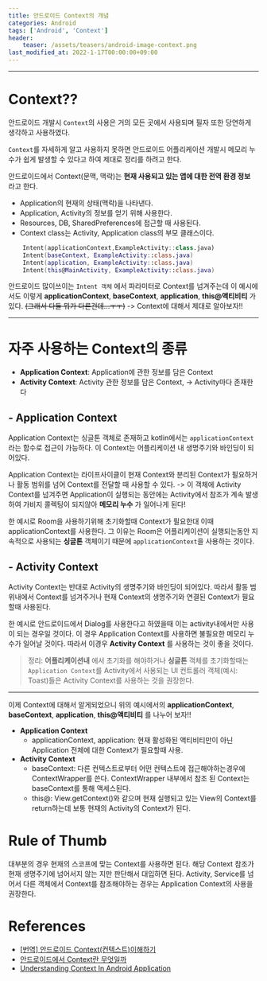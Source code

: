 ```yaml
---
title: 안드로이드 Context의 개념
categories: Android
tags: ['Android', 'Context']
header:
    teaser: /assets/teasers/android-image-context.png
last_modified_at: 2022-1-17T00:00:00+09:00
---
```

- - -

# Context??
안드로이드 개발시 `Context`의 사용은 거의 모든 곳에서 사용되며 필자 또한 당연하게 생각하고 사용하였다. 

`Context`를 자세하게 알고 사용하지 못하면 안드로이드 어플리케이션 개발시 메모리 누수가 쉽게 발생할 수 있다고 하여 제대로 정리를 하려고 한다.

안드로이드에서 Context(문맥, 맥락)는 __현재 사용되고 있는 앱에 대한 전역 환경 정보__ 라고 한다.

- Application의 현재의 상태(맥락)을 나타낸다.
- Application, Activity의 정보를 얻기 위해 사용한다.
- Resources, DB, SharedPreferences에 접근할 때 사용된다.
- Context class는 Activity, Application class의 부모 클래스이다.


```kotlin
    Intent(applicationContext,ExampleActivity::class.java)
    Intent(baseContext, ExampleActivity::class.java)
    Intent(application, ExampleActivity::class.java)
    Intent(this@MainActivity, ExampleActivity::class.java)
```

안드로이드 많이쓰이는 `Intent 객체` 에서 파라미터로 Context를 넘겨주는데 이 예시에서도 이렇게 __applicationContext__, __baseContext__, __application__, __this@액티비티__ 가 있다. ~~(그래서 다들 뭐가 다른건데...ㅜㅜ)~~ -> Context에 대해서 제대로 알아보자!!

- - -

# 자주 사용하는 Context의 종류
- __Application Context__: Application에 관한 정보를 담은 Context
- __Activity Context__: Activity 관한 정보를 담은 Context, -> Activity마다 존재한다

## - Application Context
Application Context는 싱글톤 객체로 존재하고 kotlin에서는 `applicationContext`라는 함수로 접근이 가능하다. 이 Context는 어플리케이션 내 생명주기와 바인딩이 되어있다. 

Application Context는 라이프사이클이 현재 Context와 분리된 Context가 필요하거나 활동 범위를 넘어 Context를 전달할 때 사용할 수 있다. -> 이 객체에 Activity Context를 넘겨주면 Application이 실행되는 동안에는 Activity에서 참조가 계속 발생하여 가비지 콜렉팅이 되지않아 __메모리 누수__ 가 일어나게 된다!

한 예시로 Room을 사용하기위해 초기화할때 Context가 필요한대 이때 applicationContext를 사용한다. 그 이유는 Room은 어플리케이션이 실행되는동안 지속적으로 사용되는 __싱글톤__ 객체이기 때문에 `applicationContext`을 사용하는 것이다.

## - Activity Context
Activity Context는 반대로 Activity의 생명주기와 바인딩이 되어있다. 따라서 활동 범위내에서 Context를 넘겨주거나 현재 Context의 생명주기와 연결된 Context가 필요할때 사용된다.

한 예시로 안드로이드에서 Dialog를 사용한다고 하였을때 이는 activity내에서만 사용이 되는 경우일 것이다. 이 경우 Application Context를 사용하면 불필요한 메모리 누수가 일어날 것이다. 따라서 이경우 __Activity Context__ 를 사용하는 것이 좋을 것이다.


 > 정리: __어플리케이션내__ 에서 초기화를 해야하거나 __싱글톤__ 객체를 초기화할때는 `Application Context`를 Activity에서 사용되는 UI 컨트롤러 객체(예시: Toast)들은 Activity Context를 사용하는 것을 권장한다.

- - -

이제 Context에 대해서 알게되었으니 위의 예시에서의 __applicationContext__, __baseContext__, __application__, __this@액티비티__ 를  나누어 보자!!

- __Application Context__
    - applicationContext, application: 현재 활성화된 액티비티만이 아닌 Application 전체에 대한 Context가 필요할때 사용.
- __Activity Context__
    - baseContext: 다른 컨텍스트로부터 어떤 컨텍스트에 접근해야하는경우에 ContextWrapper를 쓴다. ContextWrapper 내부에서 참조 된 Context는 baseContext를 통해 액세스된다.
    - this@: View.getContext()와 같으며 현재 실행되고 있는 View의 Context를 return하는데 보통 현재의 Activity의 Context가 된다.

# Rule of Thumb
대부분의 경우 현재의 스코프에 맞는 Context를 사용하면 된다. 해당 Context 참조가 현재 생명주기에 넘어서지 않는 지만 판단해서 대입하면 된다. Activity, Service를 넘어서 다른 객체에서 Context를 참조해야하는 경우는 Application Context의 사용을 권장한다.

# References

 - [[번역] 안드로이드 Context(컨텍스트)이해하기](https://velog.io/@l2hyunwoo/Context-In-Android)
 - [안드로이드에서 Context란 무엇일까](https://rejrecords.wordpress.com/2015/07/23/%EC%95%88%EB%93%9C%EB%A1%9C%EC%9D%B4%EB%93%9C%EC%97%90%EC%84%9C-context%EB%9E%80-%EB%AC%B4%EC%97%87%EC%9D%BC%EA%B9%8C/)
 - [Understanding Context In Android Application](https://blog.mindorks.com/understanding-context-in-android-application-330913e32514)